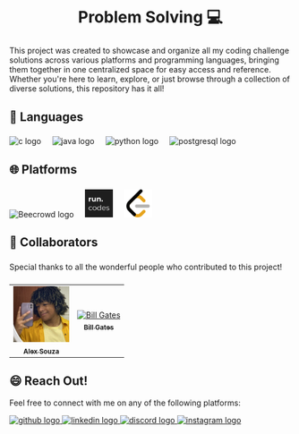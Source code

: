 <h1 align="center">Problem Solving 💻</h1>

###

<p>This project was created to showcase and organize all my coding challenge solutions across various platforms and programming languages, bringing them together in one centralized space for easy access and reference. Whether you're here to learn, explore, or just browse through a collection of diverse solutions, this repository has it all!</p>

###

<h2>🔧 Languages</h2>

###

<div align="left">
    <img src="https://cdn.jsdelivr.net/gh/devicons/devicon/icons/c/c-original.svg" height="50" alt="c logo"  />
    <img width="12" />
    <img src="https://cdn.jsdelivr.net/gh/devicons/devicon/icons/java/java-original.svg" height="50" alt="java logo"  />
    <img width="12" />
    <img src="https://cdn.jsdelivr.net/gh/devicons/devicon/icons/python/python-original.svg" height="50" alt="python logo"  />
    <img width="12" />
    <img src="https://cdn.jsdelivr.net/gh/devicons/devicon/icons/postgresql/postgresql-original.svg" height="50" alt="postgresql logo"  />
</div>

###

<h2>🌐 Platforms</h2>

###

<div align="left">
    <img width="50" height="50" src="https://www.beecrowd.com.br/judge/favicon.ico?1635097036" alt="Beecrowd logo">
    <img width="12" />
    <img width="50" height="50" src="icons/runcodes.png" alt="run.codes Logo">
    <img width="12" />
    <img width="50" height="50" src="icons/leetcode.png" alt="LeetCode logo">
</div>

###

<h2 id="colab">🤝 Collaborators</h2>

###

<p>Special thanks to all the wonderful people who contributed to this project!</p>

###

<table>
  <tr>
    <td align="center">
      <a href="#">
        <img src="icons/alex.jpg" width="100px;" alt="Alex Souza"/><br>
        <sub>
          <b>Alex Souza</b>
        </sub>
      </a>
    </td>
    <td align="center">
      <a href="#">
        <img src="https://media.licdn.com/dms/image/v2/D5603AQHv6LsdiUg1kw/profile-displayphoto-shrink_200_200/profile-displayphoto-shrink_200_200/0/1695167344576?e=2147483647&v=beta&t=vB03Mumg9vqYiwMCmT3pwjcWyTO5TZugDqammxCtbyY" width="100px;" alt="Bill Gates"/><br>
        <sub>
          <b>Bill Gates</b>
        </sub>
      </a>
    </td>
  </tr>
</table>

###

<h2>😄 Reach Out!</h2>

<p>Feel free to connect with me on any of the following platforms:</p>

<div align="left">
<a href="https://github.com/alexbeldam" target="_blank">
    <img src="https://github.com/rahuldkjain/github-profile-readme-generator/raw/master/src/images/icons/Social/github.svg" width="62" height="50" alt="github logo"  />
  </a>
  <a href="https://www.linkedin.com/in/alexbeldam" target="_blank">
    <img src="https://raw.githubusercontent.com/maurodesouza/profile-readme-generator/master/src/assets/icons/social/linkedin/default.svg" width="62" height="50" alt="linkedin logo"  />
  </a>
  <a href="https://discordapp.com/users/alexbeldam" target="_blank">
    <img src="https://raw.githubusercontent.com/maurodesouza/profile-readme-generator/master/src/assets/icons/social/discord/default.svg" width="62" height="50" alt="discord logo"  />
  </a>
  <a href="https://www.instagram.com/alexbeldam" target="_blank">
    <img src="https://raw.githubusercontent.com/maurodesouza/profile-readme-generator/master/src/assets/icons/social/instagram/default.svg" width="62" height="50" alt="instagram logo"  />
  </a>
</div>

###